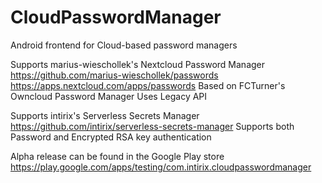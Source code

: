 # CloudPasswordManager

Android frontend for Cloud-based password managers

Supports marius-wieschollek's Nextcloud Password Manager
  https://github.com/marius-wieschollek/passwords
  https://apps.nextcloud.com/apps/passwords
  Based on FCTurner's Owncloud Password Manager
  Uses Legacy API

Supports intirix's Serverless Secrets Manager
  https://github.com/intirix/serverless-secrets-manager
  Supports both Password and Encrypted RSA key authentication


Alpha release can be found in the Google Play store
https://play.google.com/apps/testing/com.intirix.cloudpasswordmanager